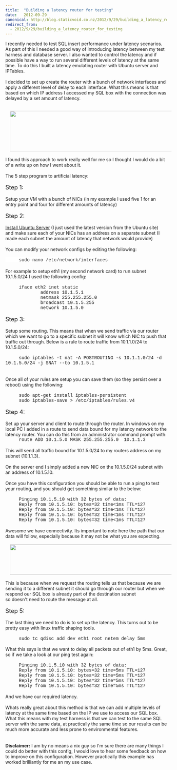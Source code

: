 ```yaml
---
title:  "Building a latency router for testing"
date:   2012-09-29
canonical: http://blog.staticvoid.co.nz/2012/9/29/building_a_latency_router_for_testing
redirect_from:
  - 2012/9/29/building_a_latency_router_for_testing
---
```

I recently needed to test SQL insert performance under latency scenarios. As part of this I needed a good way of introducing latency between my test harness and database server. I also wanted to control the latency and if possible have a way to run several different levels of latency at the same time.&nbsp;To do this I built a latency emulating router with Ubuntu server and IPTables.<br />
<br />
I decided to set up create the router with a bunch of network interfaces and apply a different level of delay to each interface. What this means is that based on which IP address I accessed my SQL box with the connection was delayed by a set amount of latency.<br />
<br />
<div class="separator" style="clear: both; text-align: center;">
<a href="http://3.bp.blogspot.com/-QEWrUkjH690/UEhqOTvQj3I/AAAAAAAAAT4/K0XJhayu-CQ/s1600/Latency+Router.png" imageanchor="1" style="margin-left: 1em; margin-right: 1em;"><img border="0" height="126" src="http://3.bp.blogspot.com/-QEWrUkjH690/UEhqOTvQj3I/AAAAAAAAAT4/K0XJhayu-CQ/s640/Latency+Router.png" width="640" /></a></div>
<br />
I found this approach to work really well for me so I thought I would do a bit of a write up on how I went about it.<br />
<br />
The 5 step program to artificial latency:<br />
<br />
<span style="font-size: large;">Step 1:</span><br />
<br />
Setup your VM with a bunch of NICs (in my example I used five 1 for an entry point and four for different amounts of latency)<br />
<br />
<span style="font-size: large;">Step 2:</span><br />
<br />
<a href="http://www.ubuntu.com/download/server">Install Ubuntu Server</a>&nbsp;(I just used the latest version from the&nbsp;Ubuntu&nbsp;site) and make sure each of your NICs has an address on a&nbsp;separate&nbsp;subnet (I made each subnet the amount of latency that network would provide)<br />
<br />
You can modify your network configs by editing the following:<br />
<br />
<span style="background-color: white; color: #333333; line-height: 17px;"><span style="font-family: Courier New, Courier, monospace;">&nbsp; &nbsp; &nbsp;sudo nano /etc/network/interfaces</span></span><br />
<span style="background-color: #f9f9f9; color: #333333; font-family: Verdana; font-size: 14px; line-height: 17px;"><br /></span>
For example to setup eth1 (my second network card) to run subnet 10.1.5.0/24 I used the following config:<br />
<br />
<span style="font-family: Courier New, Courier, monospace;">&nbsp; &nbsp; &nbsp;iface eth2 inet static</span><br />
<span style="font-family: Courier New, Courier, monospace;">&nbsp; &nbsp; &nbsp; &nbsp; &nbsp; &nbsp; &nbsp;address 10.1.5.1</span><br />
<span style="font-family: Courier New, Courier, monospace;">&nbsp; &nbsp; &nbsp; &nbsp; &nbsp; &nbsp; &nbsp;netmask 255.255.255.0</span><br />
<span style="font-family: Courier New, Courier, monospace;">&nbsp; &nbsp; &nbsp; &nbsp; &nbsp; &nbsp; &nbsp;broadcast 10.1.5.255</span><br />
<span style="font-family: Courier New, Courier, monospace;">&nbsp; &nbsp; &nbsp; &nbsp; &nbsp; &nbsp; &nbsp;network 10.1.5.0</span><br />
<div>
<br /></div>
<span style="font-size: large;">Step 3:</span><br />
<br />
Setup some routing. This means that when we send traffic via our router which we want to go to a specific subnet it will know which NIC to push that traffic out through. Below is a rule to route traffic from 10.1.1.0/24 to 10.1.5.0/24:<br />
<br />
<span style="font-family: Courier New, Courier, monospace;">&nbsp; &nbsp; &nbsp;sudo iptables -t nat -A POSTROUTING -s 10.1.1.0/24 -d 10.1.5.0/24 -j SNAT --to 10.1.5.1</span><br />
<div>
<br /></div>
<br />
Once all of your rules are setup you can save them (so they persist over a reboot) using the following:<br />
<br />
<span style="font-family: Courier New, Courier, monospace;">&nbsp; &nbsp; &nbsp;sudo apt-get install iptables-persistent</span><br />
<span style="font-family: Courier New, Courier, monospace;">&nbsp; &nbsp; &nbsp;sudo iptables-save &gt; /etc/iptables/rules.v4</span><br />
<div>
<br /></div>
<div>
<span style="font-size: large;">Step 4:</span></div>
<div>
<br /></div>
<div>
Set up your server and client to route through the router. In windows on my local PC I added in a route to send data bound for my latency network to the latency router. You can do this from an administrator command prompt with:</div>
<div>
<span style="font-family: Courier New, Courier, monospace;">&nbsp; &nbsp; &nbsp;route ADD 10.1.5.0 MASK 255.255.255.0 &nbsp;10.1.1.3&nbsp;</span></div>
<br />
This will send all traffic bound for 10.1.5.0/24 to my routers address on my subnet (10.1.1.3).<br />
<br />
On the server end I simply added a new NIC on the 10.1.5.0/24 subnet with an address of 10.1.5.10.<br />
<br />
Once you have this configuration you should be able to run a ping to test your routing, and you should get something similar to the below:<br />
<br />
<span style="font-family: Courier New, Courier, monospace;">&nbsp; &nbsp; &nbsp;Pinging 10.1.5.10 with 32 bytes of data:</span><br />
<span style="font-family: Courier New, Courier, monospace;">&nbsp; &nbsp; &nbsp;Reply from 10.1.5.10: bytes=32 time<span style="background-color: white;">&lt;</span>1ms TTL=127</span><br />
<span style="font-family: Courier New, Courier, monospace;">&nbsp; &nbsp; &nbsp;Reply from 10.1.5.10: bytes=32 time<span style="background-color: white;">&lt;</span>1ms TTL=127</span><br />
<span style="font-family: Courier New, Courier, monospace;">&nbsp; &nbsp; &nbsp;Reply from 10.1.5.10: bytes=32 time<span style="background-color: white;">&lt;</span>1ms TTL=127</span><br />
<span style="font-family: Courier New, Courier, monospace;">&nbsp; &nbsp; &nbsp;Reply from 10.1.5.10: bytes=32 time<span style="background-color: white;">&lt;</span>1ms TTL=127</span><br />
<br />
Awesome we have connectivity. Its important to note here the path that our data will follow, especially because it may not be what you are expecting.<br />
<br />
<div class="separator" style="clear: both; text-align: center;">
<a href="http://2.bp.blogspot.com/-sRiaOCqmqvI/UGbMi8EJBwI/AAAAAAAAAUY/MYkLm6GZd5w/s1600/Response+path.png" imageanchor="1" style="margin-left: 1em; margin-right: 1em;"><img border="0" height="95" src="http://2.bp.blogspot.com/-sRiaOCqmqvI/UGbMi8EJBwI/AAAAAAAAAUY/MYkLm6GZd5w/s640/Response+path.png" width="640" /></a></div>
<br />
This is because when we request the routing tells us that because we are sending it to a different subnet it should go through our router but when we respond our SQL box is already part of the destination subnet so&nbsp;doesn't&nbsp;need to route the message at all.<br />
<br />
<span style="font-size: large;">Step 5:</span><br />
<br />
The last thing we need to do is to set up the latency. This turns out to be pretty easy with linux traffic shaping tools.<br />
<br />
<span style="font-family: Courier New, Courier, monospace;">&nbsp; &nbsp; &nbsp;sudo tc qdisc add dev eth1 root netem delay 5ms&nbsp;</span><br />
<span style="font-family: Courier New, Courier, monospace;"><br /></span>
What this says is that we want to delay all packets out of eth1 by 5ms. Great, so if we take a look at our ping test again:<br />
<br />
<span style="font-family: Courier New, Courier, monospace;">&nbsp; &nbsp; &nbsp;Pinging 10.1.5.10 with 32 bytes of data:</span><br />
<span style="font-family: Courier New, Courier, monospace;">&nbsp; &nbsp; &nbsp;Reply from 10.1.5.10: bytes=32 time=5ms TTL=127</span><br />
<span style="font-family: Courier New, Courier, monospace;">&nbsp; &nbsp; &nbsp;Reply from 10.1.5.10: bytes=32 time=5ms TTL=127</span><br />
<span style="font-family: Courier New, Courier, monospace;">&nbsp; &nbsp; &nbsp;Reply from 10.1.5.10: bytes=32 time=5ms TTL=127</span><br />
<span style="font-family: Courier New, Courier, monospace;">&nbsp; &nbsp; &nbsp;Reply from 10.1.5.10: bytes=32 time=5ms TTL=127</span><br />
<br />
<div>
And we have our required latency.</div>
<div>
<br /></div>
<div>
Whats really great about this method is that we can add multiple levels of latency at the same time based on the IP we use to access our SQL box. What this means with my test harness is that we can test to the same SQL server with the same data, at&nbsp;practically&nbsp;the same time so our results can be much more accurate and less prone to environmental features.</div>
<div>
<br /></div>
<br />
<b>Disclaimer:</b> I am by no means a nix guy so I'm sure there are many things I could do better with this config, I would love to hear some feedback on how to improve on this configuration. However practically this example has worked brilliantly for me an my use case.
